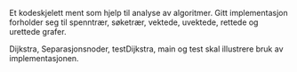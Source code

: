 Et kodeskjelett ment som hjelp til analyse av algoritmer. Gitt implementasjon forholder seg til spenntrær, søketrær, vektede, uvektede, rettede og urettede grafer.

Dijkstra, Separasjonsnoder, testDijkstra, main og test skal illustrere bruk av implementasjonen.
